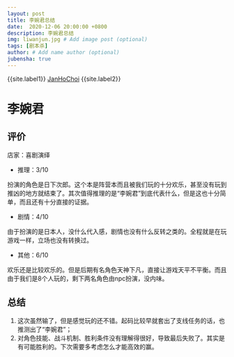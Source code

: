 ```yaml
---
layout: post
title: 李婉君总结
date:  2020-12-06 20:00:00 +0800
description: 李婉君总结
img: liwanjun.jpg # Add image post (optional)
tags: [剧本杀]
author: # Add name author (optional)
jubensha: true
---
```


{{site.label1}} <a href="https://github.com/janhochoi/" target="\_blank">JanHoChoi</a> {{site.label2}}

# 李婉君

## 评价

店家：喜剧演绎

- 推理：3/10

扮演的角色是日下次郎。这个本是阵营本而且被我们玩的十分欢乐，甚至没有玩到推凶的地方就结束了。其次值得推理的是“李婉君”到底代表什么，但是这也十分简单，而且还有十分直接的证据。

- 剧情：4/10

由于扮演的是日本人，没什么代入感，剧情也没有什么反转之类的。全程就是在玩游戏一样，立场也没有转换过。

- 其他：6/10

欢乐还是比较欢乐的。但是后期有名角色天神下凡，直接让游戏天平不平衡。而且由于我们是8个人玩的，剩下两名角色由npc扮演，没内味。

## 总结

1. 这次虽然输了，但是感觉玩的还不错。起码比较早就套出了支线任务的话，也推测出了“李婉君”；
2. 对角色技能、战斗机制、胜利条件没有理解得很好，导致最后失败了。其实是有可能胜利的。下次需要多考虑怎么才能高效的赢。

